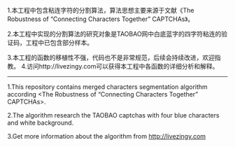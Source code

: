 1.本工程中包含粘连字符的分割算法，算法思想主要来源于文献《The Robustness of “Connecting Characters Together” CAPTCHAs》。

2.本工程中实现的分割算法的研究对象是TAOBAO网中白底蓝字的四字符粘连的验证码，工程中已包含部分样本。

3.本工程的函数的移植性不强，代码也不是非常规范，后续会持续改进，欢迎指教。
4.访问http://livezingy.com可以获得本工程中各函数的详细分析和解释。


--------------------------------------------------------------------------------------------------------------------------------
1.This repository contains merged characters segmentation algorithm according <The Robustness of “Connecting Characters Together” CAPTCHAs>.

2.The algorithm research the TAOBAO captchas with four blue characters and white background.

3.Get more information about the algorithm from http://livezingy.com
